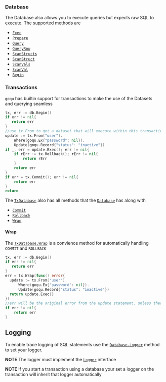 <a name="database"></a>
### Database

The Database also allows you to execute queries but expects raw SQL to execute. The supported methods are

* [`Exec`](http://godoc.org/github.com/slessard/goqu#Database.Exec)
* [`Prepare`](http://godoc.org/github.com/slessard/goqu#Database.Prepare)
* [`Query`](http://godoc.org/github.com/slessard/goqu#Database.Query)
* [`QueryRow`](http://godoc.org/github.com/slessard/goqu#Database.QueryRow)
* [`ScanStructs`](http://godoc.org/github.com/slessard/goqu#Database.ScanStructs)
* [`ScanStruct`](http://godoc.org/github.com/slessard/goqu#Database.ScanStruct)
* [`ScanVals`](http://godoc.org/github.com/slessard/goqu#Database.ScanVals)
* [`ScanVal`](http://godoc.org/github.com/slessard/goqu#Database.ScanVal)
* [`Begin`](http://godoc.org/github.com/slessard/goqu#Database.Begin)

<a name="transactions"></a>
### Transactions

`goqu` has builtin support for transactions to make the use of the Datasets and querying seamless

```go
tx, err := db.Begin()
if err != nil{
   return err
}
//use tx.From to get a dataset that will execute within this transaction
update := tx.From("user").
    Where(goqu.Ex{"password": nil}).
    Update(goqu.Record{"status": "inactive"})
if _, err = update.Exec(); err != nil{
    if rErr := tx.Rollback(); rErr != nil{
        return rErr
    }
    return err
}
if err = tx.Commit(); err != nil{
    return err
}
return
```

The [`TxDatabase`](http://godoc.org/github.com/slessard/goqu/#TxDatabase)  also has all methods that the [`Database`](http://godoc.org/github.com/slessard/goqu/#Database) has along with

* [`Commit`](http://godoc.org/github.com/slessard/goqu#TxDatabase.Commit)
* [`Rollback`](http://godoc.org/github.com/slessard/goqu#TxDatabase.Rollback)
* [`Wrap`](http://godoc.org/github.com/slessard/goqu#TxDatabase.Wrap)

#### Wrap

The [`TxDatabase.Wrap`](http://godoc.org/github.com/slessard/goqu/#TxDatabase.Wrap) is a convience method for automatically handling `COMMIT` and `ROLLBACK`

```go
tx, err := db.Begin()
if err != nil{
   return err
}
err = tx.Wrap(func() error{
  update := tx.From("user").
      Where(goqu.Ex{"password": nil}).
      Update(goqu.Record{"status": "inactive"})
  return update.Exec()
})
//err will be the original error from the update statement, unless there was an error executing ROLLBACK
if err != nil{
    return err
}
```

<a name="logging"></a>
## Logging

To enable trace logging of SQL statements use the [`Database.Logger`](http://godoc.org/github.com/slessard/goqu/#Database.Logger) method to set your logger.

**NOTE** The logger must implement the [`Logger`](http://godoc.org/github.com/slessard/goqu/#Logger) interface

**NOTE** If you start a transaction using a database your set a logger on the transaction will inherit that logger automatically

